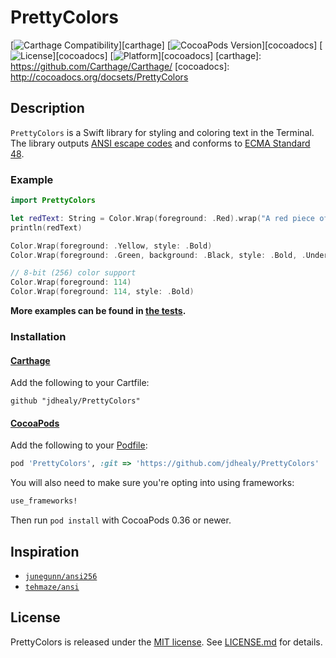 # PrettyColors

[![Carthage Compatibility](https://img.shields.io/badge/Carthage-✔-f2a77e.svg?style=flat)][carthage]
[![CocoaPods Version](https://img.shields.io/cocoapods/v/PrettyColors.svg?style=flat)][cocoadocs]
[![License](https://img.shields.io/cocoapods/l/PrettyColors.svg?style=flat)][cocoadocs]
[![Platform](https://img.shields.io/cocoapods/p/PrettyColors.svg?style=flat)][cocoadocs]
[carthage]: https://github.com/Carthage/Carthage/
[cocoadocs]: http://cocoadocs.org/docsets/PrettyColors

## Description
`PrettyColors` is a Swift library for styling and coloring text in the Terminal.
The library outputs [ANSI escape codes](https://en.wikipedia.org/wiki/ANSI_escape_code) and conforms to [ECMA Standard 48](http://www.ecma-international.org/publications/standards/Ecma-048.htm).

### Example
```swift
import PrettyColors

let redText: String = Color.Wrap(foreground: .Red).wrap("A red piece of text.")
println(redText)

Color.Wrap(foreground: .Yellow, style: .Bold)
Color.Wrap(foreground: .Green, background: .Black, style: .Bold, .Underlined)

// 8-bit (256) color support
Color.Wrap(foreground: 114)
Color.Wrap(foreground: 114, style: .Bold)
```

**More examples can be found in [the tests](./Tests/Unit/PrettyColorsTests.swift).**

### Installation
#### [Carthage](https://github.com/Carthage/Carthage#adding-frameworks-to-an-application)
Add the following to your Cartfile:

```ogdl
github "jdhealy/PrettyColors"
```
#### [CocoaPods](https://cocoapods.org)
Add the following to your [Podfile](https://guides.cocoapods.org/using/the-podfile.html):

```ruby
pod 'PrettyColors', :git => 'https://github.com/jdhealy/PrettyColors'
```

You will also need to make sure you're opting into using frameworks:

```ruby
use_frameworks!
```

Then run `pod install` with CocoaPods 0.36 or newer.

## Inspiration
- [`junegunn/ansi256`](https://github.com/junegunn/ansi256/)
- [`tehmaze/ansi`](https://github.com/tehmaze/ansi/)

## License
PrettyColors is released under the [MIT license](http://opensource.org/licenses/MIT). See [LICENSE.md](./LICENSE.md) for details.
